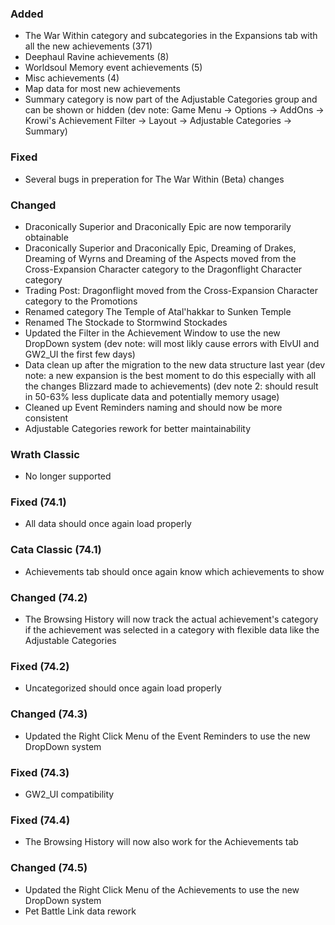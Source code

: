 <p><h3>Added</h3></p>
<ul>
<li>The War Within category and subcategories in the Expansions tab with all the new achievements (371)</li>
<li>Deephaul Ravine achievements (8)</li>
<li>Worldsoul Memory event achievements (5)</li>
<li>Misc achievements (4)</li>
<li>Map data for most new achievements</li>
<li>Summary category is now part of the Adjustable Categories group and can be shown or hidden (dev note: Game Menu -&gt; Options -&gt; AddOns -&gt; Krowi's Achievement Filter -&gt; Layout -&gt; Adjustable Categories -&gt; Summary)</li>
</ul>
<p><h3>Fixed</h3></p>
<ul>
<li>Several bugs in preperation for The War Within (Beta) changes</li>
</ul>
<p><h3>Changed</h3></p>
<ul>
<li>Draconically Superior and Draconically Epic are now temporarily obtainable</li>
<li>Draconically Superior and Draconically Epic, Dreaming of Drakes, Dreaming of Wyrns and Dreaming of the Aspects moved from the Cross-Expansion Character category to the Dragonflight Character category</li>
<li>Trading Post: Dragonflight moved from the Cross-Expansion Character category to the Promotions</li>
<li>Renamed category The Temple of Atal'hakkar to Sunken Temple</li>
<li>Renamed The Stockade to Stormwind Stockades</li>
<li>Updated the Filter in the Achievement Window to use the new DropDown system (dev note: will most likly cause errors with ElvUI and GW2_UI the first few days)</li>
<li>Data clean up after the migration to the new data structure last year (dev note: a new expansion is the best moment to do this especially with all the changes Blizzard made to achievements) (dev note 2: should result in 50-63% less duplicate data and potentially memory usage)</li>
<li>Cleaned up Event Reminders naming and should now be more consistent</li>
<li>Adjustable Categories rework for better maintainability</li>
</ul>
<p><h3>Wrath Classic</h3></p>
<ul>
<li>No longer supported</li>
</ul>
<p><h3>Fixed (74.1)</h3></p>
<ul>
<li>All data should once again load properly</li>
</ul>
<p><h3>Cata Classic (74.1)</h3></p>
<ul>
<li>Achievements tab should once again know which achievements to show</li>
</ul>
<p><h3>Changed (74.2)</h3></p>
<ul>
<li>The Browsing History will now track the actual achievement's category if the achievement was selected in a category with flexible data like the Adjustable Categories</li>
</ul>
<p><h3>Fixed (74.2)</h3></p>
<ul>
<li>Uncategorized should once again load properly</li>
</ul>
<p><h3>Changed (74.3)</h3></p>
<ul>
<li>Updated the Right Click Menu of the Event Reminders to use the new DropDown system</li>
</ul>
<p><h3>Fixed (74.3)</h3></p>
<ul>
<li>GW2_UI compatibility</li>
</ul>
<p><h3>Fixed (74.4)</h3></p>
<ul>
<li>The Browsing History will now also work for the Achievements tab</li>
</ul>
<p><h3>Changed (74.5)</h3></p>
<ul>
<li>Updated the Right Click Menu of the Achievements to use the new DropDown system</li>
<li>Pet Battle Link data rework</li>
</ul>